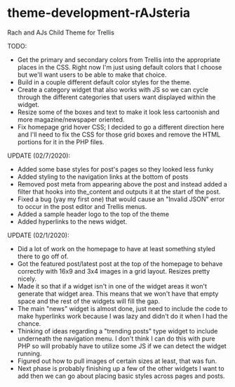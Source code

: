 # theme-development-rAJsteria
Rach and AJs Child Theme for Trellis

TODO:
- Get the primary and secondary colors from Trellis into the appropriate places in the CSS. Right now I'm just using default colors that I choose but we'll want users to be able to make that choice.
- Build in a couple different default color styles for the theme.
- Create a category widget that also works with JS so we can cycle through the different categories that users want displayed within the widget. 
- Resize some of the boxes and text to make it look less cartoonish and more magazine/newspaper oriented.
- Fix homepage grid hover CSS; I decided to go a different direction here and I'll need to fix the CSS for those grid boxes and remove the HTML portions for it in the PHP files. 

UPDATE (02/7/2020):
- Added some base styles for post's pages so they looked less funky
- Added styling to the navigation links at the bottom of posts
- Removed post meta from appearing above the post and instead added a filter that hooks into the_content and outputs it at the start of the post. 
- Fixed a bug (yay my first one) that would cause an "Invalid JSON" error to occur in the post editor and Trellis menus.
- Added a sample header logo to the top of the theme
- Added hyperlinks to the news widget.

UPDATE (02/1/2020):
- Did a lot of work on the homepage to have at least something styled there to go off of.
- Got the featured post/latest post at the top of the homepage to behave correctly with 16x9 and 3x4 images in a grid layout. Resizes pretty nicely.
- Made it so that if a widget isn't in one of the widget areas it won't generate that widget area. This means that we won't have that empty space and the rest of the widgets will fill the gap.
- The main "news" widget is almost done, just need to include the code to make hyperlinks work because I was lazy and didn't do it when I had the chance.
- Thinking of ideas regarding a "trending posts" type widget to include underneath the navigation menu. I don't think I can do this with pure PHP so will probably have to utilize some JS if we can detect the widget running.
- Figured out how to pull images of certain sizes at least, that was fun.
- Next phase is probably finishing up a few of the other widgets I want to add then we can go about placing basic styles across pages and posts.

